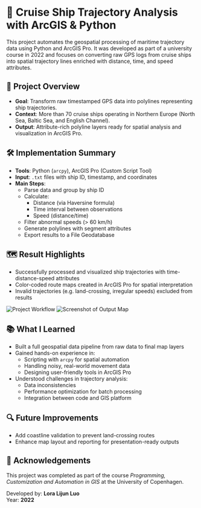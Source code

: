 # 🚢 Cruise Ship Trajectory Analysis with ArcGIS & Python

This project automates the geospatial processing of maritime trajectory data using Python and ArcGIS Pro. It was developed as part of a university course in 2022 and focuses on converting raw GPS logs from cruise ships into spatial trajectory lines enriched with distance, time, and speed attributes.

## 📌 Project Overview

- **Goal**: Transform raw timestamped GPS data into polylines representing ship trajectories.
- **Context**: More than 70 cruise ships operating in Northern Europe (North Sea, Baltic Sea, and English Channel).
- **Output**: Attribute-rich polyline layers ready for spatial analysis and visualization in ArcGIS Pro.

## 🛠️ Implementation Summary

- **Tools**: Python (`arcpy`), ArcGIS Pro (Custom Script Tool)
- **Input**: `.txt` files with ship ID, timestamp, and coordinates
- **Main Steps**:
  - Parse data and group by ship ID
  - Calculate:
    - Distance (via Haversine formula)
    - Time interval between observations
    - Speed (distance/time)
  - Filter abnormal speeds (> 60 km/h)
  - Generate polylines with segment attributes
  - Export results to a File Geodatabase

## 🗺️ Result Highlights

- Successfully processed and visualized ship trajectories with time-distance-speed attributes
- Color-coded route maps created in ArcGIS Pro for spatial interpretation
- Invalid trajectories (e.g. land-crossing, irregular speeds) excluded from results

![Project Workflow](documentation/fig1_workflow.png)
![Screenshot of Output Map](documentation/output_map_example.jpg)

## 📚 What I Learned

- Built a full geospatial data pipeline from raw data to final map layers
- Gained hands-on experience in:
  - Scripting with `arcpy` for spatial automation
  - Handling noisy, real-world movement data
  - Designing user-friendly tools in ArcGIS Pro
- Understood challenges in trajectory analysis:
  - Data inconsistencies
  - Performance optimization for batch processing
  - Integration between code and GIS platform

## 🔍 Future Improvements

- Add coastline validation to prevent land-crossing routes
- Enhance map layout and reporting for presentation-ready outputs

## 📝 Acknowledgements

This project was completed as part of the course *Programming, Customization and Automation in GIS* at the University of Copenhagen.

Developed by: **Lora Lijun Luo**  
Year: **2022**
